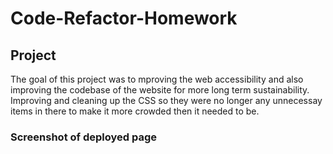 # Code-Refactor-Homework
## Project
The goal of this project was to mproving the web accessibility and also improving the codebase of the website for more long term sustainability. Improving and cleaning up the CSS so they were no longer any unnecessay items in there to make it more crowded then it needed to be.
### Screenshot of deployed page
